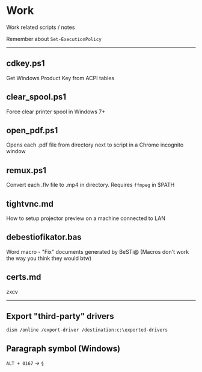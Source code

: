 # Work

Work related scripts / notes

Remember about `Set-ExecutionPolicy`

---

## cdkey.ps1

Get Windows Product Key from ACPI tables

## clear_spool.ps1

Force clear printer spool in Windows 7+

## open_pdf.ps1

Opens each .pdf file from directory next to script in a Chrome incognito window

## remux.ps1

Convert each .flv file to .mp4 in directory. Requires `ffmpeg` in $PATH

## tightvnc.md

How to setup projector preview on a machine connected to LAN

## debestiofikator.bas

Word macro - "Fix" documents generated by BeSTi@ (Macros don't work the way you think they would btw)

## certs.md

zxcv


---

## Export "third-party" drivers

`dism /online /export-driver /destination:c:\exported-drivers`

## Paragraph symbol (Windows)

`ALT + 0167` -> `§`
